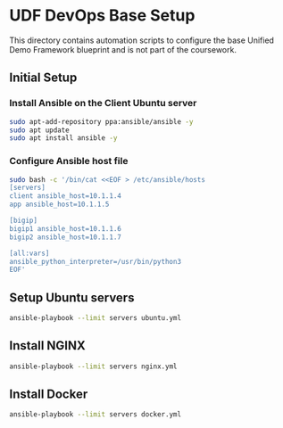 # UDF DevOps Base Setup

This directory contains automation scripts to configure the base Unified Demo Framework blueprint and is not part of the coursework. 

## Initial Setup

### Install Ansible on the Client Ubuntu server
```bash
sudo apt-add-repository ppa:ansible/ansible -y
sudo apt update
sudo apt install ansible -y
```
### Configure Ansible host file
```bash
sudo bash -c '/bin/cat <<EOF > /etc/ansible/hosts 
[servers]
client ansible_host=10.1.1.4
app ansible_host=10.1.1.5

[bigip]
bigip1 ansible_host=10.1.1.6
bigip2 ansible_host=10.1.1.7

[all:vars]
ansible_python_interpreter=/usr/bin/python3 
EOF'
```

## Setup Ubuntu servers
```bash
ansible-playbook --limit servers ubuntu.yml
```

## Install NGINX
```bash
ansible-playbook --limit servers nginx.yml
```

## Install Docker
```bash
ansible-playbook --limit servers docker.yml
```